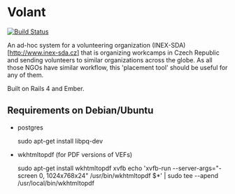 # Volant

[![Build Status](https://travis-ci.org/HakubJozak/volant.svg)](https://travis-ci.org/HakubJozak/volant.svg?branch=ember)

An ad-hoc system for a volunteering organization (INEX-SDA)[http://www.inex-sda.cz] that is organizing workcamps in Czech Republic and
sending volunteers to similar organizations across the globe. As all those NGOs have similar workflow, this 'placement tool' should be useful
for any of them.

Built on Rails 4 and Ember.

## Requirements on Debian/Ubuntu

 - postgres

    sudo apt-get install libpq-dev

 - wkhtmltopdf (for PDF versions of VEFs)

    sudo apt-get install wkhtmltopdf xvfb
    echo 'xvfb-run --server-args="-screen 0, 1024x768x24" /usr/bin/wkhtmltopdf $*' | sudo tee --apend /usr/local/bin/wkhtmltopdf

